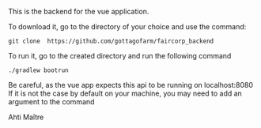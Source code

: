 This is the backend for the vue application.

To download it, go to the directory of your choice and use the command:

```
git clone  https://github.com/gottagofarm/faircorp_backend
```

To run it, go to the created directory and run the following command
```
./gradlew bootrun
```
Be careful, as the vue app expects this api to be running on localhost:8080
If it is not the case by default on your machine, you may need to add an argument to the command

Ahti Maître
